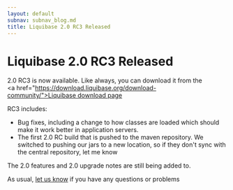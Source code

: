```yaml
---
layout: default
subnav: subnav_blog.md
title: Liquibase 2.0 RC3 Released
---
```

# Liquibase 2.0 RC3 Released

2.0 RC3 is now available. Like always, you can download it from the <a href="https://download.liquibase.org/download-community/">Liquibase download page</a>


RC3 includes:


- Bug fixes, including a change to how classes are loaded which should make it work better in application servers.
- The first 2.0 RC build that is pushed to the maven repository. We switched to pushing our jars to a new location, so if they don't sync with the central repository, let me know


The 2.0 features and 2.0 upgrade notes are still being added to.

As usual, <a href="https://liquibase.org/forum">let us know</a> if you have any questions or problems
